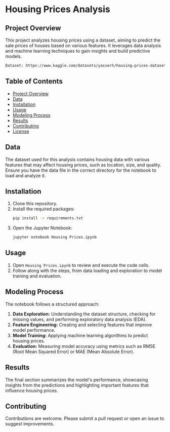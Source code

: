# Housing Prices Analysis

## Project Overview
This project analyzes housing prices using a dataset, aiming to predict the sale prices of houses based on various features. It leverages data analysis and machine learning techniques to gain insights and build predictive models.
```bash
Dataset: https://www.kaggle.com/datasets/yasserh/housing-prices-dataset
```
## Table of Contents
- [Project Overview](#project-overview)
- [Data](#data)
- [Installation](#installation)
- [Usage](#usage)
- [Modeling Process](#modeling-process)
- [Results](#results)
- [Contributing](#contributing)
- [License](#license)

## Data
The dataset used for this analysis contains housing data with various features that may affect housing prices, such as location, size, and quality. Ensure you have the data file in the correct directory for the notebook to load and analyze it.

## Installation
1. Clone this repository.
2. Install the required packages:
   ```bash
   pip install -r requirements.txt
   ```
3. Open the Jupyter Notebook:
   ```bash
   jupyter notebook Housing Prices.ipynb
   ```

## Usage
1. Open `Housing Prices.ipynb` to review and execute the code cells.
2. Follow along with the steps, from data loading and exploration to model training and evaluation.

## Modeling Process
The notebook follows a structured approach:
1. **Data Exploration:** Understanding the dataset structure, checking for missing values, and performing exploratory data analysis (EDA).
2. **Feature Engineering:** Creating and selecting features that improve model performance.
3. **Model Training:** Applying machine learning algorithms to predict housing prices.
4. **Evaluation:** Measuring model accuracy using metrics such as RMSE (Root Mean Squared Error) or MAE (Mean Absolute Error).

## Results
The final section summarizes the model's performance, showcasing insights from the predictions and highlighting important features that influence housing prices.

## Contributing
Contributions are welcome. Please submit a pull request or open an issue to suggest improvements.
